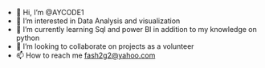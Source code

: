 - 👋 Hi, I’m @AYCODE1
- 👀 I’m interested in Data Analysis and visualization
- 🌱 I’m currently learning Sql and power BI in addition to my knowledge on python
- 💞️ I’m looking to collaborate on projects as a volunteer
- 📫 How to reach me fash2g2@yahoo.com

<!---
AYCODE1/AYCODE1 is a ✨ special ✨ repository because its `README.md` (this file) appears on your GitHub profile.
You can click the Preview link to take a look at your changes.
--->
